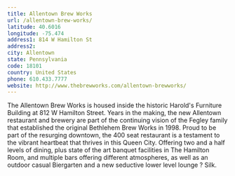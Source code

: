 ```yaml
---
title: Allentown Brew Works
url: /allentown-brew-works/
latitude: 40.6016
longitude: -75.474
address1: 814 W Hamilton St
address2: 
city: Allentown
state: Pennsylvania
code: 18101
country: United States
phone: 610.433.7777
website: http://www.thebrewworks.com/allentown-brewworks/
---
```

The Allentown Brew Works is housed inside the historic Harold's Furniture Building at 812 W Hamilton Street. Years in the making, the new Allentown restaurant and brewery are part of the continuing vision of the Fegley family that established the original Bethlehem Brew Works in 1998. Proud to be part of the resurging downtown, the 400 seat restaurant is a testament to the vibrant heartbeat that thrives in this Queen City. Offering two and a half levels of dining, plus state of the art banquet facilities in The Hamilton Room, and multiple bars offering different atmospheres, as well as an outdoor casual Biergarten and a new seductive lower level lounge ? Silk.
